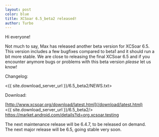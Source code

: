 ```yaml
---
layout: post
color: blue
title: XCSoar 6.5_beta2 released!
author: Turbo
---
```

Hi everyone!

Not much to say, Max has released another beta version for XCSoar 6.5. This
version includes a few bugfixes compared to beta1 and it should run a bit more
stable. We are close to releasing the final XCSoar 6.5 and if you encounter
anymore bugs or problems with this beta version *please* let us know!

Changelog:

 <{{ site.download_server_url }}/6.5_beta2/NEWS.txt>

Download:

 [http://www.xcsoar.org/download/latest.html](/download/latest.html)  
 <{{ site.download_server_url }}/6.5_beta2/>  
 <https://market.android.com/details?id=org.xcsoar.testing>

The next maintenance release will be 6.4.7, to be released on demand.  
The next major release will be 6.5, going stable very soon.
